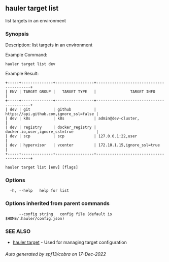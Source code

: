 ## hauler target list

list targets in an environment

### Synopsis


Description:
list targets in an environment

Example Command:
```
hauler target list dev
```
Example Result:
```
+-----+--------------+-----------------+-----------------------------------------+
| ENV | TARGET GROUP |   TARGET TYPE   |               TARGET INFO               |
+-----+--------------+-----------------+-----------------------------------------+
| dev | git          | github          | https://api.github.com,ignore_ssl=false |
| dev | k8s          | k8s             | admin@dev-cluster,                      |
| dev | registry     | docker_registry | docker.io,user,ignore_ssl=true          |
| dev | scp          | scp             | 127.0.0.1:22,user                       |
| dev | hypervisor   | vcenter         | 172.10.1.15,ignore_ssl=true             |
+-----+--------------+-----------------+-----------------------------------------+
```
		

```
hauler target list [env] [flags]
```

### Options

```
  -h, --help   help for list
```

### Options inherited from parent commands

```
      --config string   config file (default is $HOME/.hauler/config.json)
```

### SEE ALSO

* [hauler target](hauler_target.md)	 - Used for managing target configuration

###### Auto generated by spf13/cobra on 17-Dec-2022
